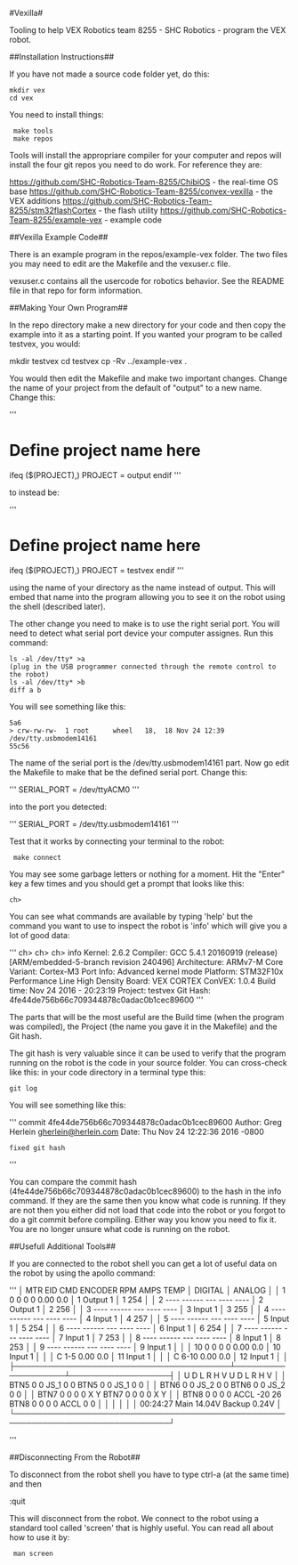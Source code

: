 #Vexilla#

Tooling to help VEX Robotics team 8255 - SHC Robotics - program the VEX robot.

##Installation Instructions##

If you have not made a source code folder yet, do this:

    mkdir vex
    cd vex
    
You need to install things:

     make tools
     make repos

Tools will install the appropriare compiler for your computer and repos will install the four git repos you need to do work.  For reference they are:

https://github.com/SHC-Robotics-Team-8255/ChibiOS - the real-time OS base
https://github.com/SHC-Robotics-Team-8255/convex-vexilla - the VEX additions
https://github.com/SHC-Robotics-Team-8255/stm32flashCortex - the flash utility
https://github.com/SHC-Robotics-Team-8255/example-vex - example code

##Vexilla Example Code##

There is an example program in the repos/example-vex folder.  The two files you may need to edit are the Makefile and the vexuser.c file.

vexuser.c contains all the usercode for robotics behavior.  See the README file in that repo for form information.

##Making Your Own Program##

In the repo directory make a new directory for your code and then copy the example into it as a starting point.  If you wanted your program to be called testvex, you would:

   mkdir testvex
   cd testvex
   cp -Rv ../example-vex .

You would then edit the Makefile and make two important changes.  Change the name of your project from the default of "output" to a new name.  Change this:

'''
# Define project name here
ifeq ($(PROJECT),)
PROJECT  = output
endif
'''

to instead be:

'''
# Define project name here
ifeq ($(PROJECT),)
PROJECT  = testvex
endif
'''

using the name of your directory as the name instead of output.  This will embed that name into the program allowing you to see it on the robot using the shell (described later).

The other change you need to make is to use the right serial port.  You will need to detect what serial port device your computer assignes.  Run this command:

    ls -al /dev/tty* >a
    (plug in the USB programmer connected through the remote control to the robot)
    ls -al /dev/tty* >b
    diff a b

You will see something like this:

    5a6
    > crw-rw-rw-  1 root      wheel   18,  18 Nov 24 12:39 /dev/tty.usbmodem14161
    55c56

The name of the serial port is the /dev/tty.usbmodem14161 part.  Now go edit the Makefile to make that be the defined serial port.  Change this:

'''
SERIAL_PORT = /dev/ttyACM0
'''

into the port you detected:

'''
SERIAL_PORT = /dev/tty.usbmodem14161
'''

Test that it works by connecting your terminal to the robot:

     make connect

You may see some garbage letters or nothing for a moment.  Hit the "Enter" key a few times and you should get a prompt that looks like this:

    ch>

You can see what commands are available by typing 'help' but the command you want to use to inspect the robot is 'info' which will give you a lot of good data:

'''
ch>
ch>
ch> info
Kernel:       2.6.2
Compiler:     GCC 5.4.1 20160919 (release) [ARM/embedded-5-branch revision 240496]
Architecture: ARMv7-M
Core Variant: Cortex-M3
Port Info:    Advanced kernel mode
Platform:     STM32F10x Performance Line High Density
Board:        VEX CORTEX
ConVEX:       1.0.4
Build time:   Nov 24 2016 - 20:23:19
Project:      testvex
Git Hash:     4fe44de756b66c709344878c0adac0b1cec89600
'''

The parts that will be the most useful are the Build time (when the program was compiled), the Project (the name you gave it in the Makefile) and the Git hash.

The git hash is very valuable since it can be used to verify that the program running on the robot is the code in your source folder.  You can cross-check like this:  in your code directory in a terminal type this:

    git log

You will see something like this:

'''
commit 4fe44de756b66c709344878c0adac0b1cec89600
Author: Greg Herlein <gherlein@herlein.com>
Date:   Thu Nov 24 12:22:36 2016 -0800

    fixed git hash

'''

You can compare the commit hash (4fe44de756b66c709344878c0adac0b1cec89600) to the hash in the info command.  If they are the same then you know what code is running.  If they are not then you either did not load that code into the robot or you forgot to do a git commit before compiling.  Either way you know you need to fix it.  You are no longer unsure what code is running on the robot.


##Usefull Additional Tools##

If you are connected to the robot shell you can get a lot of useful data on the robot by using the apollo command:

'''
│ MTR EID  CMD ENCODER  RPM  AMPS  TEMP │  DIGITAL          │  ANALOG          │
│  1   0     0       0    0  0.00   0.0 │  1 Output       1 │  1         254   │
│  2      ----  ------  ---  ----  ---- │  2 Output       1 │  2         256   │
│  3      ----  ------  ---  ----  ---- │  3 Input        1 │  3         255   │
│  4      ----  ------  ---  ----  ---- │  4 Input        1 │  4         257   │
│  5      ----  ------  ---  ----  ---- │  5 Input        1 │  5         254   │
│  6      ----  ------  ---  ----  ---- │  6 Input        1 │  6         254   │
│  7      ----  ------  ---  ----  ---- │  7 Input        1 │  7         253   │
│  8      ----  ------  ---  ----  ---- │  8 Input        1 │  8         253   │
│  9      ----  ------  ---  ----  ---- │  9 Input        1 │                  │
│ 10   0     0       0    0  0.00   0.0 │ 10 Input        1 │                  │
│ C 1-5                      0.00   0.0 │ 11 Input        1 │                  │
│ C 6-10                     0.00   0.0 │ 12 Input        1 │                  │
├───────────────────────────────────────┴───────────────────┴──────────────────┤
│        U  D  L  R           H     V            U  D  L  R           H     V  │
│ BTN5   0  0        JS_1     0     0     BTN5   0  0        JS_1     0     0  │
│ BTN6   0  0        JS_2     0     0     BTN6   0  0        JS_2     0     0  │
│ BTN7   0  0  0  0           X     Y     BTN7   0  0  0  0           X     Y  │
│ BTN8   0  0  0  0  ACCL   -20    26     BTN8   0  0  0  0  ACCL     0     0  │
│                                                                              │
│                                                                              │
│ 00:24:27  Main 14.04V  Backup 0.24V                                          │
└──────────────────────────────────────────────────────────────────────────────┘

'''

##Disconnecting From the Robot##

To disconnect from the robot shell you have to type ctrl-a (at the same time) and then

   :quit

This will disconnect from the robot.  We connect to the robot using a standard tool called 'screen' that is highly useful.  You can read all about how to use it by:

     man screen






     

